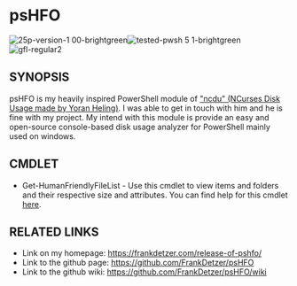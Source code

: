 # psHFO
![25p-version-1 00-brightgreen](https://user-images.githubusercontent.com/57404682/102818919-cf987380-43d2-11eb-9ccb-2ec6b24ed667.png)![tested-pwsh 5 1-brightgreen](https://user-images.githubusercontent.com/57404682/102818921-d0310a00-43d2-11eb-9544-efd82a15a434.png)
![gfl-regular2](https://user-images.githubusercontent.com/57404682/103380066-07489f00-4ae8-11eb-8998-d95f9fb3e2db.png)

## SYNOPSIS
psHFO is my heavily inspired PowerShell module of ["ncdu" (NCurses Disk Usage made by Yoran Heling)](https://dev.yorhel.nl/ncdu). I was able to get in touch with him and he is fine with my project. My intend with this module is provide an easy and open-source console-based disk usage analyzer for PowerShell mainly used on windows.

## CMDLET
* Get-HumanFriendlyFileList - Use this cmdlet to view items and folders and their respective size and attributes. You can find help for this cmdlet [here](https://github.com/FrankDetzer/psHFO/wiki/Get-HumanFriendlyFileList).


## RELATED LINKS
* Link on my homepage: https://frankdetzer.com/release-of-pshfo/
* Link to the github page: https://github.com/FrankDetzer/psHFO
* Link to the github wiki: https://github.com/FrankDetzer/psHFO/wiki